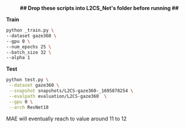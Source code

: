 <center><b>## Drop these scripts into L2CS_Net's folder before running ##</b></center>

**Train**

```bash
python _train.py \
--dataset gaze360 \
--gpu 0 \
--num_epochs 25 \
--batch_size 32 \
--alpha 1
```

**Test**

```bash
python test.py \
 --dataset gaze360 \
 --snapshot snapshots/L2CS-gaze360-_1695878254 \
 --evalpath evaluation/L2CS-gaze360  \
 --gpu 0 \
 --arch ResNet18
```

MAE will eventually reach to value around 11 to 12
